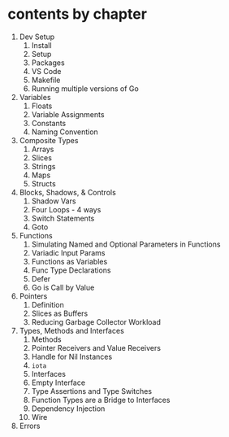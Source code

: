 # contents by chapter

1. Dev Setup
   1. Install
   2. Setup
   3. Packages
   4. VS Code
   5. Makefile
   6. Running multiple versions of Go
2. Variables
   1. Floats
   2. Variable Assignments
   3. Constants
   4. Naming Convention
3. Composite Types
   1. Arrays
   2. Slices
   3. Strings
   4. Maps
   5. Structs
4. Blocks, Shadows, & Controls
   1. Shadow Vars
   2. Four Loops - 4 ways
   3. Switch Statements
   4. Goto
5. Functions
   1. Simulating Named and Optional Parameters in Functions
   2. Variadic Input Params
   3. Functions as Variables
   4. Func Type Declarations
   5. Defer
   6. Go is Call by Value
6. Pointers
   1. Definition
   2. Slices as Buffers
   3. Reducing Garbage Collector Workload
7. Types, Methods and Interfaces
   1. Methods
   2. Pointer Receivers and Value Receivers
   3. Handle for Nil Instances
   4. `iota`
   5. Interfaces
   6. Empty Interface
   7. Type Assertions and Type Switches
   8. Function Types are a Bridge to Interfaces
   9. Dependency Injection
   10. Wire
8.  Errors